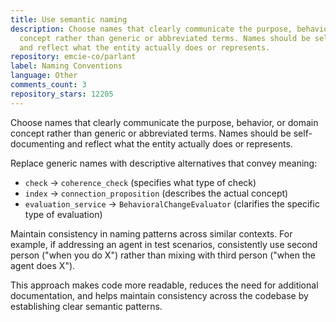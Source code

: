 ```yaml
---
title: Use semantic naming
description: Choose names that clearly communicate the purpose, behavior, or domain
  concept rather than generic or abbreviated terms. Names should be self-documenting
  and reflect what the entity actually does or represents.
repository: emcie-co/parlant
label: Naming Conventions
language: Other
comments_count: 3
repository_stars: 12205
---
```


Choose names that clearly communicate the purpose, behavior, or domain concept rather than generic or abbreviated terms. Names should be self-documenting and reflect what the entity actually does or represents.

Replace generic names with descriptive alternatives that convey meaning:
- `check` → `coherence_check` (specifies what type of check)
- `index` → `connection_proposition` (describes the actual concept)
- `evaluation_service` → `BehavioralChangeEvaluator` (clarifies the specific type of evaluation)

Maintain consistency in naming patterns across similar contexts. For example, if addressing an agent in test scenarios, consistently use second person ("when you do X") rather than mixing with third person ("when the agent does X").

This approach makes code more readable, reduces the need for additional documentation, and helps maintain consistency across the codebase by establishing clear semantic patterns.